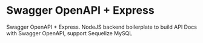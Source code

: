 # Swagger OpenAPI + Express 
Swagger OpenAPI + Express. NodeJS backend boilerplate to build API Docs with Swagger OpenAPI, support Sequelize MySQL
